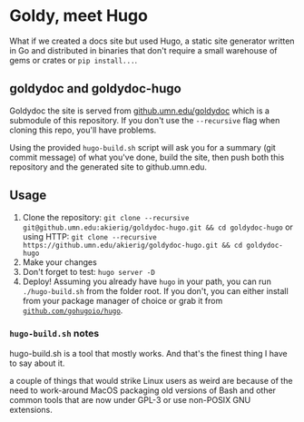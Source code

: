 # Goldy, meet Hugo

What if we created a docs site but used Hugo, a static site generator written in Go and distributed in binaries that don't require a small warehouse of gems or crates or `pip install...`.

## goldydoc and goldydoc-hugo

Goldydoc the site is served from [github.umn.edu/goldydoc](https://github.umn.edu/akierig/goldydoc) which is a submodule of this repository. If you don't use the `--recursive` flag when cloning this repo, you'll have problems.

Using the provided `hugo-build.sh` script will ask you for a summary (git commit message) of what you've done, build the site, then push both this repository and the generated site to github.umn.edu.

## Usage

1. Clone the repository: `git clone --recursive git@github.umn.edu:akierig/goldydoc-hugo.git && cd goldydoc-hugo` or using HTTP: `git clone --recursive https://github.umn.edu/akierig/goldydoc-hugo.git && cd goldydoc-hugo`
2. Make your changes
3. Don't forget to test: `hugo server -D` 
4. Deploy! Assuming you already have `hugo` in your path, you can run `./hugo-build.sh` from the folder root. If you don't, you can either install from your package manager of choice or grab it from [`github.com/gohugoio/hugo`](https://github.com/gohugoio/hugo/releases).

### `hugo-build.sh` notes

hugo-build.sh is a tool that mostly works. And that's the finest thing I have to say about it.

a couple of things that would strike Linux users as weird are because of the need to work-around MacOS packaging old versions of Bash and other common tools that are now under GPL-3 or use non-POSIX GNU extensions.


